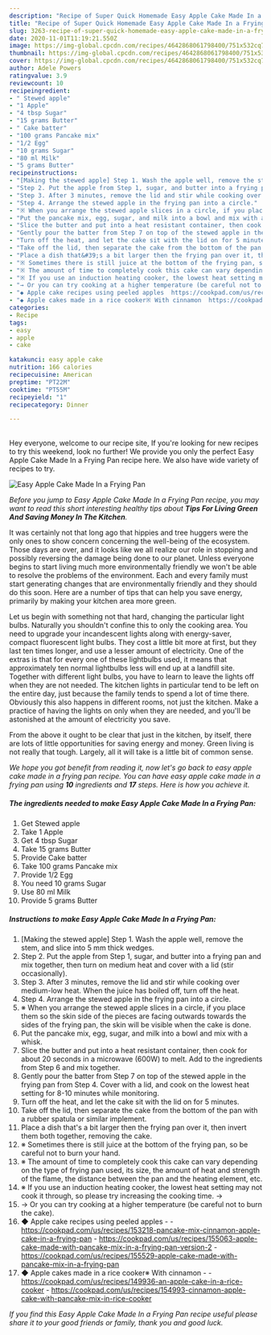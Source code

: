 ```yaml
---
description: "Recipe of Super Quick Homemade Easy Apple Cake Made In a Frying Pan"
title: "Recipe of Super Quick Homemade Easy Apple Cake Made In a Frying Pan"
slug: 3263-recipe-of-super-quick-homemade-easy-apple-cake-made-in-a-frying-pan
date: 2020-11-01T11:19:21.550Z
image: https://img-global.cpcdn.com/recipes/4642868061798400/751x532cq70/easy-apple-cake-made-in-a-frying-pan-recipe-main-photo.jpg
thumbnail: https://img-global.cpcdn.com/recipes/4642868061798400/751x532cq70/easy-apple-cake-made-in-a-frying-pan-recipe-main-photo.jpg
cover: https://img-global.cpcdn.com/recipes/4642868061798400/751x532cq70/easy-apple-cake-made-in-a-frying-pan-recipe-main-photo.jpg
author: Adele Powers
ratingvalue: 3.9
reviewcount: 10
recipeingredient:
- " Stewed apple"
- "1 Apple"
- "4 tbsp Sugar"
- "15 grams Butter"
- " Cake batter"
- "100 grams Pancake mix"
- "1/2 Egg"
- "10 grams Sugar"
- "80 ml Milk"
- "5 grams Butter"
recipeinstructions:
- "[Making the stewed apple] Step 1. Wash the apple well, remove the stem, and slice into 5 mm thick wedges."
- "Step 2. Put the apple from Step 1, sugar, and butter into a frying pan and mix together, then turn on medium heat and cover with a lid (stir occasionally)."
- "Step 3. After 3 minutes, remove the lid and stir while cooking over medium-low heat. When the juice has boiled off, turn off the heat."
- "Step 4. Arrange the stewed apple in the frying pan into a circle."
- "※ When you arrange the stewed apple slices in a circle, if you place them so the skin side of the pieces are facing outwards towards the sides of the frying pan, the skin will be visible when the cake is done."
- "Put the pancake mix, egg, sugar, and milk into a bowl and mix with a whisk."
- "Slice the butter and put into a heat resistant container, then cook for about 20 seconds in a microwave (600W) to melt. Add to the ingredients from Step 6 and mix together."
- "Gently pour the batter from Step 7 on top of the stewed apple in the frying pan from Step 4. Cover with a lid, and cook on the lowest heat setting for 8-10 minutes while monitoring."
- "Turn off the heat, and let the cake sit with the lid on for 5 minutes."
- "Take off the lid, then separate the cake from the bottom of the pan with a rubber spatula or similar implement."
- "Place a dish that&#39;s a bit larger then the frying pan over it, then invert them both together, removing the cake."
- "※ Sometimes there is still juice at the bottom of the frying pan, so be careful not to burn your hand."
- "※ The amount of time to completely cook this cake can vary depending on the type of frying pan used, its size, the amount of heat and strength of the flame, the distance between the pan and the heating element, etc."
- "※ If you use an induction heating cooker, the lowest heat setting may not cook it through, so please try increasing the cooking time. →"
- "→ Or you can try cooking at a higher temperature (be careful not to burn the cake)."
- "◆ Apple cake recipes using peeled apples  https://cookpad.com/us/recipes/153218-pancake-mix-cinnamon-apple-cake-in-a-frying-pan https://cookpad.com/us/recipes/155063-apple-cake-made-with-pancake-mix-in-a-frying-pan-version-2 https://cookpad.com/us/recipes/155529-apple-cake-made-with-pancake-mix-in-a-frying-pan"
- "◆ Apple cakes made in a rice cooker※ With cinnamon  https://cookpad.com/us/recipes/149936-an-apple-cake-in-a-rice-cooker https://cookpad.com/us/recipes/154993-cinnamon-apple-cake-with-pancake-mix-in-rice-cooker"
categories:
- Recipe
tags:
- easy
- apple
- cake

katakunci: easy apple cake 
nutrition: 166 calories
recipecuisine: American
preptime: "PT22M"
cooktime: "PT55M"
recipeyield: "1"
recipecategory: Dinner

---
```

<br>
Hey everyone, welcome to our recipe site, If you're looking for new recipes to try this weekend, look no further! We provide you only the perfect Easy Apple Cake Made In a Frying Pan recipe here. We also have wide variety of recipes to try.
<br>


![Easy Apple Cake Made In a Frying Pan](https://img-global.cpcdn.com/recipes/4642868061798400/751x532cq70/easy-apple-cake-made-in-a-frying-pan-recipe-main-photo.jpg)

<i>Before you jump to Easy Apple Cake Made In a Frying Pan recipe, you may want to read this short interesting healthy tips about 
<strong>Tips For Living Green And Saving Money In The Kitchen</strong>.</i>
</br>

It was certainly not that long ago that hippies and tree huggers were the only ones to show concern concerning the well-being of the ecosystem. Those days are over, and it looks like we all realize our role in stopping and possibly reversing the damage being done to our planet. Unless everyone begins to start living much more environmentally friendly we won't be able to resolve the problems of the environment. Each and every family must start generating changes that are environmentally friendly and they should do this soon. Here are a number of tips that can help you save energy, primarily by making your kitchen area more green.

Let us begin with something not that hard, changing the particular light bulbs. Naturally you shouldn't confine this to only the cooking area. You need to upgrade your incandescent lights along with energy-saver, compact fluorescent light bulbs. They cost a little bit more at first, but they last ten times longer, and use a lesser amount of electricity. One of the extras is that for every one of these lightbulbs used, it means that approximately ten normal lightbulbs less will end up at a landfill site. Together with different light bulbs, you have to learn to leave the lights off when they are not needed. The kitchen lights in particular tend to be left on the entire day, just because the family tends to spend a lot of time there. Obviously this also happens in different rooms, not just the kitchen. Make a practice of having the lights on only when they are needed, and you'll be astonished at the amount of electricity you save.

From the above it ought to be clear that just in the kitchen, by itself, there are lots of little opportunities for saving energy and money. Green living is not really that tough. Largely, all it will take is a little bit of common sense.


<i>We hope you got benefit from reading it, now let's go back to easy apple cake made in a frying pan recipe. You can have easy apple cake made in a frying pan using <strong>10</strong> ingredients and <strong>17</strong> steps. Here is how you achieve it.
</i>

##### The ingredients needed to make Easy Apple Cake Made In a Frying Pan:

1. Get  Stewed apple
1. Take 1 Apple
1. Get 4 tbsp Sugar
1. Take 15 grams Butter
1. Provide  Cake batter
1. Take 100 grams Pancake mix
1. Provide 1/2 Egg
1. You need 10 grams Sugar
1. Use 80 ml Milk
1. Provide 5 grams Butter


##### Instructions to make Easy Apple Cake Made In a Frying Pan:

1. [Making the stewed apple] Step 1. Wash the apple well, remove the stem, and slice into 5 mm thick wedges.
1. Step 2. Put the apple from Step 1, sugar, and butter into a frying pan and mix together, then turn on medium heat and cover with a lid (stir occasionally).
1. Step 3. After 3 minutes, remove the lid and stir while cooking over medium-low heat. When the juice has boiled off, turn off the heat.
1. Step 4. Arrange the stewed apple in the frying pan into a circle.
1. ※ When you arrange the stewed apple slices in a circle, if you place them so the skin side of the pieces are facing outwards towards the sides of the frying pan, the skin will be visible when the cake is done.
1. Put the pancake mix, egg, sugar, and milk into a bowl and mix with a whisk.
1. Slice the butter and put into a heat resistant container, then cook for about 20 seconds in a microwave (600W) to melt. Add to the ingredients from Step 6 and mix together.
1. Gently pour the batter from Step 7 on top of the stewed apple in the frying pan from Step 4. Cover with a lid, and cook on the lowest heat setting for 8-10 minutes while monitoring.
1. Turn off the heat, and let the cake sit with the lid on for 5 minutes.
1. Take off the lid, then separate the cake from the bottom of the pan with a rubber spatula or similar implement.
1. Place a dish that&#39;s a bit larger then the frying pan over it, then invert them both together, removing the cake.
1. ※ Sometimes there is still juice at the bottom of the frying pan, so be careful not to burn your hand.
1. ※ The amount of time to completely cook this cake can vary depending on the type of frying pan used, its size, the amount of heat and strength of the flame, the distance between the pan and the heating element, etc.
1. ※ If you use an induction heating cooker, the lowest heat setting may not cook it through, so please try increasing the cooking time. →
1. → Or you can try cooking at a higher temperature (be careful not to burn the cake).
1. ◆ Apple cake recipes using peeled apples -  - https://cookpad.com/us/recipes/153218-pancake-mix-cinnamon-apple-cake-in-a-frying-pan - https://cookpad.com/us/recipes/155063-apple-cake-made-with-pancake-mix-in-a-frying-pan-version-2 - https://cookpad.com/us/recipes/155529-apple-cake-made-with-pancake-mix-in-a-frying-pan
1. ◆ Apple cakes made in a rice cooker※ With cinnamon -  - https://cookpad.com/us/recipes/149936-an-apple-cake-in-a-rice-cooker - https://cookpad.com/us/recipes/154993-cinnamon-apple-cake-with-pancake-mix-in-rice-cooker


<i>If you find this Easy Apple Cake Made In a Frying Pan recipe useful please share it to your good friends or family, thank you and good luck.</i>
